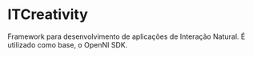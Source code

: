 # ITCreativity
Framework para desenvolvimento de aplicações de Interação Natural. É utilizado como base, o OpenNI SDK.
